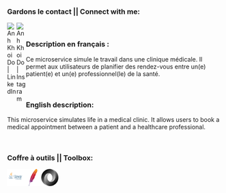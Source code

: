 ### Gardons le contact || Connect with me:
[<img align="left" alt="Anh Khoi Do | LinkedIn" width="22px" src="https://cdn.jsdelivr.net/npm/simple-icons@v3/icons/linkedin.svg" />](https://ca.linkedin.com/in/anhkhoido/en-us)
[<img align="left" alt="Anh Khoi Do | Instagram" width="22px" src="https://cdn.jsdelivr.net/npm/simple-icons@v3/icons/instagram.svg" />](https://instagram.com/anhkhoido)
<br />

### Description en fran&ccedil;ais&nbsp;:
<p>Ce microservice simule le travail dans une clinique m&eacute;dicale. Il permet aux utilisateurs de planifier des rendez-vous entre un(e) patient(e) et un(e) professionnel(le) de la sant&eacute;.</p>

<br />

### English description:
<p>This microservice simulates life in a medical clinic. It allows users to book a medical appointment between a patient and a healthcare professional.</p>

<br />

### Coffre &agrave; outils || Toolbox:
<img align="left" alt="Java" width="40px" src="https://raw.githubusercontent.com/github/explore/80688e429a7d4ef2fca1e82350fe8e3517d3494d/topics/java/java.png" />
<img align="left" alt="Maven" width="40px" src="https://raw.githubusercontent.com/github/explore/80688e429a7d4ef2fca1e82350fe8e3517d3494d/topics/maven/maven.png" />
<img align="left" alt="JSON" width="40px" src="https://raw.githubusercontent.com/github/explore/80688e429a7d4ef2fca1e82350fe8e3517d3494d/topics/json/json.png" />